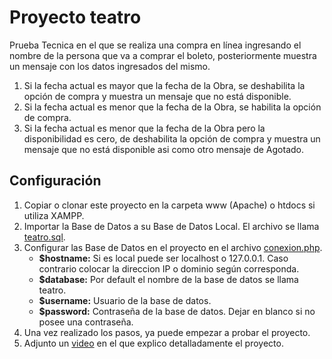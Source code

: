 # Proyecto teatro
Prueba Tecnica en el que se realiza una compra en línea ingresando el nombre de la persona que va a comprar el boleto, posteriormente muestra un mensaje con los
datos ingresados del mismo. 

1. Si la fecha actual es mayor que la fecha de la Obra, se deshabilita la opción de compra y muestra un mensaje que no está disponible.
2. Si la fecha actual es menor que la fecha de la Obra, se habilita la opción de compra.
3. Si la fecha actual es menor que la fecha de la Obra pero la disponibilidad es cero, de deshabilita la opción de compra y muestra un mensaje que no está disponible
asi como otro mensaje de Agotado.

## Configuración
1. Copiar o clonar este proyecto en la carpeta www (Apache) o htdocs si utiliza XAMPP.
2. Importar la Base de Datos a su Base de Datos Local. El archivo se llama [teatro.sql](https://github.com/gurdian0614/teatro/blob/master/db/teatro.sql).
3. Configurar las Base de Datos en el proyecto en el archivo [conexion.php](https://github.com/gurdian0614/teatro/blob/master/db/conexion.php).
    - **$hostname:** Si es local puede ser localhost o 127.0.0.1. Caso contrario colocar la direccion IP o dominio según corresponda.
    - **$database:** Por default el nombre de la base de datos se llama teatro.
    - **$username:** Usuario de la base de datos.
    - **$password:** Contraseña de la base de datos. Dejar en blanco si no posee una contraseña.
4. Una vez realizado los pasos, ya puede empezar a probar el proyecto.
5. Adjunto un [video](https://www.youtube.com/watch?v=q-AmLTLcVn0) en el que explico detalladamente el proyecto.
